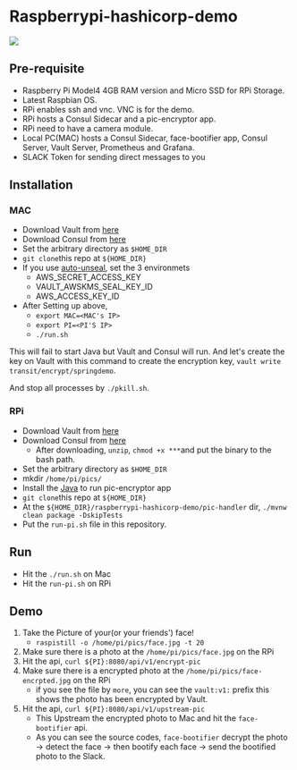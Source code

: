 # Raspberrypi-hashicorp-demo

<kbd>
  <img src="https://github-image-tkaburagi.s3-ap-northeast-1.amazonaws.com/rpi-demo/rpi-1.png
">
</kbd>

## Pre-requisite

* Raspberry Pi Model4 4GB RAM version and Micro SSD for RPi Storage.
* Latest Raspbian OS.
* RPi enables ssh and vnc. VNC is for the demo.
* RPi hosts a Consul Sidecar and a pic-encryptor app.
* RPi need to have a camera module.
* Local PC(MAC) hosts a Consul Sidecar, face-bootifier app, Consul Server, Vault Server, Prometheus and Grafana.
* SLACK Token for sending direct messages to you

## Installation

### MAC
* Download Vault from [here](https://www.vaultproject.io/downloads/)
* Download Consul from [here](https://www.consul.io/downloads.html)
* Set the arbitrary directory as `$HOME_DIR` 
* `git clone`this repo at `${HOME_DIR}`
* If you use [auto-unseal](https://www.vaultproject.io/docs/configuration/seal/awskms/), set the 3 environmets
	* AWS_SECRET_ACCESS_KEY
	* VAULT_AWSKMS_SEAL_KEY_ID
	* AWS_ACCESS_KEY_ID
* After Setting up above,
	* `export MAC=<MAC's IP>`
	* `export PI=<PI'S IP>`
	* `./run.sh`

This will fail to start Java but Vault and Consul will run. And let's create the key on Vault with this command to create the encryption key, `vault write transit/encrypt/springdemo`.

And stop all processes by `./pkill.sh`.

### RPi
* Download Vault from [here](https://www.vaultproject.io/downloads/)
* Download Consul from [here](https://www.consul.io/downloads.html)
	* After downloading, `unzip`, `chmod +x ***`and put the binary to the bash path.
* Set the arbitrary directory as `$HOME_DIR` 
* mkdir `/home/pi/pics/`
* Install the [Java](https://www.oracle.com/technetwork/java/javase/downloads/jdk12-downloads-5295953.html) to run pic-encryptor app
* `git clone`this repo at `${HOME_DIR}`
* At the `${HOME_DIR}/raspberrypi-hashicorp-demo/pic-handler` dir, `./mvnw clean package -DskipTests`
* Put the `run-pi.sh` file in this repository.

## Run
* Hit the `./run.sh` on Mac
* Hit the `run-pi.sh` on RPi

## Demo 
1. Take the Picture of your(or your friends') face!
	* `raspistill -o /home/pi/pics/face.jpg -t 20`
2. Make sure there is a photo at the `/home/pi/pics/face.jpg` on the RPi
3. Hit the api, `curl ${PI}:8080/api/v1/encrypt-pic`
4. Make sure there is a encrypted photo at the `/home/pi/pics/face-encrpted.jpg` on the RPi
	* if you see the file by `more`, you can see the `vault:v1:` prefix this shows the photo has been encrypted by Vault.
5. Hit the api, `curl ${PI}:8080/api/v1/upstream-pic`
	* This Upstream the encrypted photo to Mac and hit the `face-bootifier` api.
	* As you can see the source codes, `face-bootifier` decrypt the photo -> detect the face -> then bootify each face -> send the bootified photo to the Slack. 
